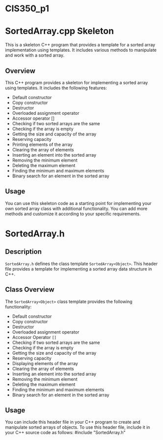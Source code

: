 # CIS350_p1
# SortedArray.cpp Skeleton

This is a skeleton C++ program that provides a template for a sorted array implementation using templates. It includes various methods to manipulate and work with a sorted array.

## Overview

This C++ program provides a skeleton for implementing a sorted array using templates. It includes the following features:

- Default constructor
- Copy constructor
- Destructor
- Overloaded assignment operator
- Accessor operator []
- Checking if two sorted arrays are the same
- Checking if the array is empty
- Getting the size and capacity of the array
- Reserving capacity
- Printing elements of the array
- Clearing the array of elements
- Inserting an element into the sorted array
- Removing the minimum element
- Deleting the maximum element
- Finding the minimum and maximum elements
- Binary search for an element in the sorted array

## Usage

You can use this skeleton code as a starting point for implementing your own sorted array class with additional functionality. You can add more methods and customize it according to your specific requirements.

# SortedArray.h

## Description

`SortedArray.h` defines the class template `SortedArray<Object>`. This header file provides a template for implementing a sorted array data structure in C++.

## Class Overview

The `SortedArray<Object>` class template provides the following functionality:

- Default constructor
- Copy constructor
- Destructor
- Overloaded assignment operator
- Accessor Operator `[]`
- Checking if two sorted arrays are the same
- Checking if the array is empty
- Getting the size and capacity of the array
- Reserving capacity
- Displaying elements of the array
- Clearing the array of elements
- Inserting an element into the sorted array
- Removing the minimum element
- Deleting the maximum element
- Finding the minimum and maximum elements
- Binary search for an element in the sorted array

## Usage
You can include this header file in your C++ program to create and manipulate sorted arrays of objects. To use this header file, include it in your C++ source code as follows:
#include "SortedArray.h"
